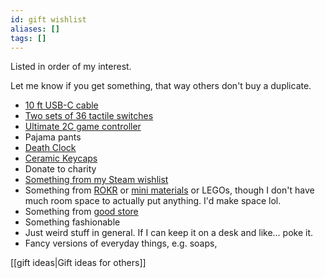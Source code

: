 ```yaml
---
id: gift wishlist
aliases: []
tags: []
---
```

Listed in order of my interest.

Let me know if you get something, that way others don't buy a duplicate.
 
 - [10 ft USB-C cable](https://www.amazon.com/Anker-Charging-Charge-MacBook-Galaxy/dp/B08PVPTNZL/ref=sr_1_3?crid=2DXHV2KU1JKJD&dib=eyJ2IjoiMSJ9.WaPNJgCcdolL3TkP3TQRfpEyQAF9iBeR_t4sF5yY_1b_ZyYkEDLh_2fUvZyk-ViXcGYFpLROwFrum0Jw9JKj6vrzFRRsUpMLRhZY9utz_QQyWrzRG7370NSUOEcMokA0HjbZ76j7hBGszLUWQx7B14_-46y8H6IJ7ad9oBUEeJvx51Kd1PkKJxFMPMH3-6N9Fu3cwq8zXeCidFA_7DehSarXEJ4HIvMEPOM0RGXE5go.py9OGlvaz2ffbo0v4Mykm7v2323R0h2k4sx4qE34wKE&dib_tag=se&keywords=10%2Bfoot%2Busb%2Bc%2Bcable&qid=1755646859&sprefix=10%2Bfoot%2Busb%2Caps%2C115&sr=8-3&th=1)
 - [Two sets of 36 tactile switches](https://minokeys.com/products/tecsee-sapphire-tactile-switches)
 - [Ultimate 2C game controller](https://www.amazon.com/Bluetooth-Controller-Vibration-Joysticks-Gaming-Console/dp/B0DM1WH5BV/ref=sr_1_5?crid=3NO1MS9OLLV6K&dib=eyJ2IjoiMSJ9.IYpdds9cmh86sditP9kCMyEKx1_pgEFqm9s10NwyBrG-J8n3zHCQqtoLFVcltqvjXlKbJhuj7rqT4rHNh0xHoih68nuLR9rN6PL8V3CVEOqhGmC52dYRzyy1GaCYhvaT5bKMKYa-b1M-wYRm_MoDkzQXO4wZAyyy0apqwfcUEqppK11cbUekOzA75_tP5iMUd52aEIeL5Tpa4tCeWY0TNlm6JDzv4FiqM-jr9DLiirw.YMbIOhSnm9Cbvu8HVRpiWRGmj74p1cl6261KWjFJBnE&dib_tag=se&keywords=8bitdo%2Bultimate%2B2C&qid=1755646954&sprefix=8bitdo%2Bultimate%2B2c%2Caps%2C174&sr=8-5&th=1)
 - Pajama pants
 - [Death Clock](https://inqfactory.com/pages/death-clock)
 - [Ceramic Keycaps](https://www.cerakey.com/products/ceramic-full-set-white?variant=42647381016715)
 - Donate to charity
 - [Something from my Steam wishlist](https://store.steampowered.com/wishlist/profiles/76561198126714348/)
 - Something from [ROKR](https://www.rokronline.com/) or [mini materials](https://www.minimaterials.com/) or LEGOs, though I don't have much room space to actually put anything. I'd make space lol.
 - Something from [good store](https://good.store/)
 - Something fashionable
 - Just weird stuff in general. If I can keep it on a desk and like... poke it.
 - Fancy versions of everyday things, e.g. soaps, 

[[gift ideas|Gift ideas for others]]
